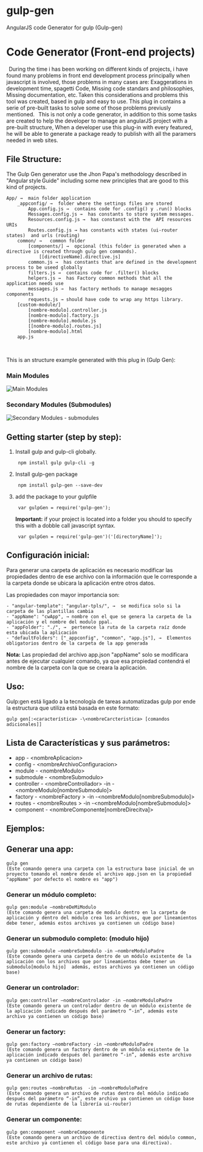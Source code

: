 # gulp-gen
AngularJS code Generator for gulp (Gulp-gen)

# Code Generator (Front-end projects)
  
During the time i has been working on different kinds of projects, i have found many problems in front end development process principally when javascript is involved, those problems in many cases are: Exaggerations in development time, spagetti Code, Missing code standars and philosophies, Missing documentation, etc. Taken this considerations and problems this tool was created, based in gulp and easy to use. This plug in contains a serie of pre-built tasks to solve some of those problems previusly mentioned.
 
This is not only a code generator, in addition to this some tasks are created to help the developer to manage an  angularJS project with a pre-built structure, When a developer use this plug-in with every featured, he will be able to generate a package ready to publish with all the paramers needed in web sites.
  
## File Structure:   
The Gulp Gen generator use the Jhon Papa's methodology described in "Angular style Guide" including some new principles that are good to this kind of projects.

    App/ →  main folder application
        _appconfig/ →  folder where the settings files are stored
            App.config.js →  contains code for .config() y .run() blocks 
            Messages.config.js →  has constants to store system messages.
            Resources.config.js →  has constanst with the  API resources URIs
            Routes.config.js → has constants with states (ui-router states)  and urls (routing) 
        common/ →   common folder   
            [components/] →  opcional (this folder is generated when a directive is created through gulp gen commands).  
                [[directiveName].directive.js] 
            common.js →  has constants that are defined in the development process to be useed globally
            filters.js →  contains code for .filter() blocks
            helpers.js →  has Factory common methods that all the application needs use 
            messages.js →  has factory methods to manage mesagges components
            requests.js → should have code to wrap any https library.
        [custom-module/]   
            [nombre-modulo].controller.js  
            [nombre-modulo].factory.js  
            [nombre-modulo].module.js  
            [[nombre-modulo].routes.js]  
            [nombre-modulo].html  
        app.js  
  
 
 This is an structure example generated with this plug in (Gulp Gen):

### Main Modules

![Main Modules](https://v8x0ew.bn1304.livefilestore.com/y4mRseRPNSz48KybFgYhv5SAIDnfGvC0uHuZNg9GkTg8rwbTwKxNbGBr6lCNgDGtGV3CCR7DCiYaiJS4GNdLMHMPBZQAKgrb1R4X_equ-vUwl91uLXnB2q-Qo07diDaMY1CS1C90tajdGByr_MvJXCMBywcFfH_AE0cX6kIOsxzsDkqgjroRLPAimPZWXnhO1kaygAR2HwLScpHY8clZebKAg?width=370&height=202&cropmode=none)

### Secondary Modules (Submodules)

![Secondary Modules - submodules](https://v8vznw.bn1304.livefilestore.com/y4mCfXBlVdGMmZmRDbJ_y8Hx4AYFTxf3kuhUN6UWOZAWTgc5m5B0kGn5NvDYCfskMHj9G1izpRFIvFnhSBhzZarI6M-TJVrufwNdTAZzw3Ab3iK1Vadcg0aFmsDh6pUQIZk1XrTGGq_rG9P1d8-iGnXOmfOWH0W4QS6yjR-jD1fXH9vg8s9FJhPODWoyf0iYHqt7DcBjMQBl4RQdoUa54zQsw?width=374&height=216&cropmode=none)
 
 
## Getting starter (step by step): 


1. Install gulp and gulp-cli globally.

        npm install gulp gulp-cli -g

2. Install gulp-gen package 

        npm install gulp-gen --save-dev

3. add the package  to your gulpfile 

        var gulpGen = require('gulp-gen');

    **Important:** if your project is located into a folder you should to specify this with a dobble call javascript syntax.
        
        var gulpGen = require('gulp-gen')('[directoryName]');
 
## Configuración inicial: 
 
Para generar una carpeta de aplicación es necesario modificar las propiedades dentro de ese archivo con la información que le corresponde a la carpeta donde se ubicara la aplicación entre otros datos. 
 
Las propiedades con mayor importancia son: 
 
    - "angular-template": "angular-tpls/", →  se modifica solo si la carpeta de las plantillas cambia 
    - "appName": "cwApp", → nombre con el que se genera la carpeta de la aplicación y el nombre del modulo ppal. 
    - "appFolder": "./", →  pertenece la ruta de la carpeta raíz donde esta ubicada la aplicación 
    - "defaultFolders": ["_appconfig", "common", "app.js"], →  Elementos obligatorios dentro de la carpeta de la app generada 
 
**Nota:** Las propiedad del archivo app.json "appName" solo se modificara antes de ejecutar cualquier comando, ya que esa propiedad contendrá el nombre de la carpeta con la que se creara la aplicación. 
 
 
## Uso: 
 
Gulp:gen está ligado a la tecnología de tareas automatizadas gulp por ende la estructura que utiliza está basada en este formato: 
 
    gulp gen[:<característica> -\<nombreCarcteristica> [comandos adicionales]] 
 
## Lista de Características y sus parámetros: 
 
- app - \<nombreAplicacion> 
- config - \<nombreArchivoConfiguracion> 
- module - \<nombreModulo> 
- submodule - \<nombreSubmodulo> 
- controller - \<nombreControllador> -in -<nombreModulo[nombreSubmodulo]> 
- factory - \<nombreFactory > -in -<nombreModulo[nombreSubmodulo]> 
- routes - \<nombreRoutes > -in -<nombreModulo[nombreSubmodulo]> 
- component - \<nombreComponente[nombreDirecitva]> 
 
## Ejemplos: 
 
## Generar una app: 
    gulp gen 
    (Este comando genera una carpeta con la estructura base inicial de un proyecto tomando el nombre desde el archivo app.json en la propiedad "appName" por defecto el nombre es "app") 
 
### Generar un módulo completo: 
    gulp gen:module –nombreDeMiModulo
    (Este comando genera una carpeta de modulo dentro en la carpeta de aplicación y dentro del módulo crea los archivos, que por lineamientos debe tener, además estos archivos ya contienen un código base) 
 
### Generar un submodulo completo: (modulo hijo) 
    gulp gen:submodule –nombreSubmodulo -in –nombreModuloPadre 
    (Este comando genera una carpeta dentro de un módulo existente de la aplicación con los archivos que por lineamientos debe tener un submodulo[modulo hijo]  además, estos archivos ya contienen un código base) 
 
### Generar un controlador: 
    gulp gen:controller –nombreControlador -in –nombreModuloPadre 
    (Este comando genera un controlador dentro de un módulo existente de la aplicación indicado después del parámetro “-in”, además este archivo ya contienen un código base) 
    
### Generar un factory: 
    gulp gen:factory –nombreFactory -in –nombreModuloPadre 
    (Este comando genera un factory dentro de un módulo existente de la aplicación indicado después del parámetro “-in”, además este archivo ya contienen un código base) 
 
### Generar un archivo de rutas: 
    gulp gen:routes –nombreRutas  -in –nombreModuloPadre  
    (Este comando genera un archivo de rutas dentro del módulo indicado después del parámetro “-in”, este archivo ya contienen un código base de rutas dependiente de la librería ui-router) 
 
### Generar un componente: 
    gulp gen:component –nombreComponente  
    (Este comando genera un archivo de directiva dentro del módulo common, este archivo ya contienen el código base para una directiva). 
 